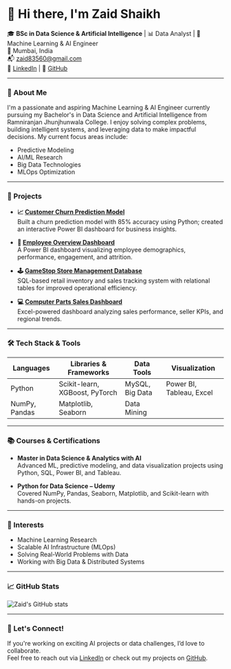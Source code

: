 # 👋 Hi there, I'm Zaid Shaikh

🎓 **BSc in Data Science & Artificial Intelligence** | 📊 Data Analyst | 🤖 Machine Learning & AI Engineer  
📍 Mumbai, India  
📬 [zaid83560@gmail.com](mailto:zaid83560@gmail.com)  
🔗 [LinkedIn](https://www.linkedin.com/in/zaiddddd) | 🧠 [GitHub](https://github.com/onyxfuzzx)

---

### 🧠 About Me
I'm a passionate and aspiring Machine Learning & AI Engineer currently pursuing my Bachelor's in Data Science and Artificial Intelligence from Ramniranjan Jhunjhunwala College. I enjoy solving complex problems, building intelligent systems, and leveraging data to make impactful decisions. My current focus areas include:
- Predictive Modeling
- AI/ML Research
- Big Data Technologies
- MLOps Optimization

---

### 🚀 Projects

- **📈 [Customer Churn Prediction Model](https://github.com/onyxfuzzx/customer-churn-prediction)**  
  Built a churn prediction model with 85% accuracy using Python; created an interactive Power BI dashboard for business insights.

- **👥 [Employee Overview Dashboard](https://github.com/onyxfuzzx/Employees-Overview-Dashboard)**  
  A Power BI dashboard visualizing employee demographics, performance, engagement, and attrition.

- **🕹️ [GameStop Store Management Database](https://github.com/onyxfuzzx/GameStop-Database)**  
  SQL-based retail inventory and sales tracking system with relational tables for improved operational efficiency.

- **💻 [Computer Parts Sales Dashboard](https://github.com/onyxfuzzx/Computer-Parts-Sales-Dashboard)**  
  Excel-powered dashboard analyzing sales performance, seller KPIs, and regional trends.

---

### 🛠️ Tech Stack & Tools

| Languages | Libraries & Frameworks | Data Tools | Visualization |
|----------|------------------------|------------|----------------|
| Python | Scikit-learn, XGBoost, PyTorch | MySQL, Big Data | Power BI, Tableau, Excel |
| NumPy, Pandas | Matplotlib, Seaborn | Data Mining | |

---

### 📚 Courses & Certifications

- **Master in Data Science & Analytics with AI**  
  Advanced ML, predictive modeling, and data visualization projects using Python, SQL, Power BI, and Tableau.

- **Python for Data Science – Udemy**  
  Covered NumPy, Pandas, Seaborn, Matplotlib, and Scikit-learn with hands-on projects.

---

### 📌 Interests
- Machine Learning Research  
- Scalable AI Infrastructure (MLOps)  
- Solving Real-World Problems with Data  
- Working with Big Data & Distributed Systems  

---

### 📈 GitHub Stats
![Zaid's GitHub stats](https://github-readme-stats.vercel.app/api?username=onyxfuzzx&show_icons=true&theme=radical)

---

### 🤝 Let's Connect!
If you're working on exciting AI projects or data challenges, I’d love to collaborate.  
Feel free to reach out via [LinkedIn](https://www.linkedin.com/in/zaiddddd) or check out my projects on [GitHub](https://github.com/onyxfuzzx).
